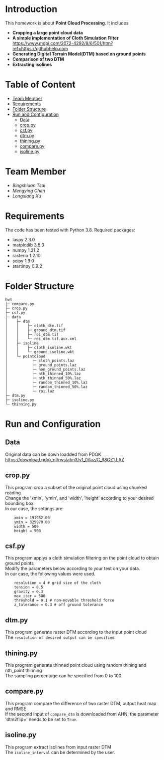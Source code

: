 # Introduction
This homework is about **Point Cloud Processing**. It includes
- **Cropping a large point cloud data**
- **A simple implementation of Cloth Simulation Filter**    
        <https://www.mdpi.com/2072-4292/8/6/501/htm?ref=https://githubhelp.com>
- **Generating Digital Terrain Model(DTM) based on ground points**
- **Comparison of two DTM**
- **Extracting isolines**


# Table of Content
- [Team Member](#team-member)
- [Requirements](#requirements)
- [Folder Structure](#folder-structure)
- [Run and Configuration](#run-and-configuration)
  * [Data](#data)
  * [crop.py](#croppy)
  * [csf.py](#csfpy)
  * [dtm.py](#dtmpy)
  * [thining.py](#thiningpy)
  * [compare.py](#comparepy)
  * [isoline.py](#isolinepy)


# Team Member
- *Bingshiuan Tsai*
- *Mengying Chen*
- *Longxiang Xu*

# Requirements
The code has been tested with Python 3.8.
Required packages:
- laspy 2.3.0
- matplotlib 3.5.3
- numpy 1.21.2
- rasterio 1.2.10
- scipy 1.9.0
- startinpy 0.9.2

# Folder Structure
```
hw4
├─ compare.py  
├─ crop.py  
├─ csf.py  
├─ data  
│    ├─ dtm  
│    │    ├─ cloth_dtm.tif  
│    │    ├─ ground_dtm.tif  
│    │    ├─ roi_dtm.tif  
│    │    └─ roi_dtm.tif.aux.xml  
│    ├─ isoline  
│    │    ├─ cloth_isoline.wkt  
│    │    └─ ground_isoline.wkt  
│    └─ pointcloud  
│           ├─ cloth_points.laz  
│           ├─ ground_points.laz   
│           ├─ non_ground_points.laz  
│           ├─ nth_thinned_10%.laz  
│           ├─ nth_thinned_50%.laz  
│           ├─ random_thinned_10%.laz  
│           ├─ random_thinned_50%.laz  
│           └─ roi.laz
├─ dtm.py  
├─ isoline.py  
└─ thinning.py  
```

# Run and Configuration
## Data
Original data can be down loadded from PDOK  <https://download.pdok.nl/rws/ahn3/v1_0/laz/C_68GZ1.LAZ>

## crop.py
This program crop a subset of the original point cloud using chunked reading   
Change the 'xmin', 'ymin', and 'width', 'height' according to your desired bounding box.    
In our case, the settings are:
```
    xmin = 191952.00
    ymin = 325070.00
    width = 500
    height = 500
```

## csf.py
This program applys a cloth simulation filtering on the point cloud to obtain ground points  
Modify the parameters below according to your test on your data.   
In our case, the following values were used.
```
    resolution = 4 # grid size of the cloth
    tension = 0.5 
    gravity = 0.3
    max_iter = 500
    threshold = 0.1 # non-movable threshold force
    z_tolerance = 0.3 # off ground tolerance
```

## dtm.py
This program generate raster DTM according to the input point cloud   
The `resolution of desired output can be specified`.

## thining.py
This program generate thinned point cloud using random thining and nth_point thinning   
The sampling percentage can be specified from 0 to 100.

## compare.py
This program compare the difference of two raster DTM, output heat map and RMSE  
If the second input of `compare_dtm` is downloaded from AHN, the parameter 'dtm2flip=' needs to be set to `True`.

## isoline.py
This program extract isolines from input raster DTM   
The `isoline_interval` can be determined by the user.

